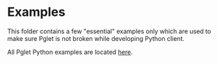 # Examples

This folder contains a few "essential" examples only which are used to make sure Pglet is not broken
while developing Python client.

All Pglet Python examples are located [here](https://github.com/pglet/examples/tree/main/python).